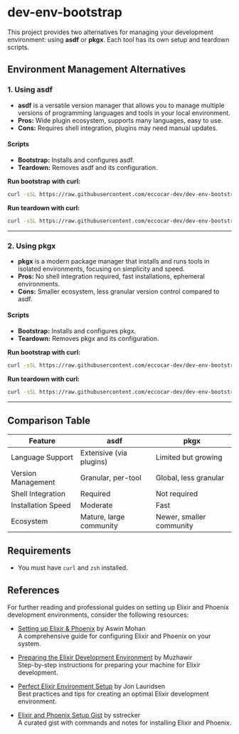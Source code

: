 # dev-env-bootstrap

This project provides two alternatives for managing your development environment: using **asdf** or **pkgx**. Each tool has its own setup and teardown scripts.

## Environment Management Alternatives

### 1. Using asdf

- **asdf** is a versatile version manager that allows you to manage multiple versions of programming languages and tools in your local environment.
- **Pros:** Wide plugin ecosystem, supports many languages, easy to use.
- **Cons:** Requires shell integration, plugins may need manual updates.

#### Scripts

- **Bootstrap:** Installs and configures asdf.
- **Teardown:** Removes asdf and its configuration.

**Run bootstrap with curl:**
```sh
curl -sSL https://raw.githubusercontent.com/eccocar-dev/dev-env-bootstrap/main/bootstrap-asdf.sh | zsh
```

**Run teardown with curl:**
```sh
curl -sSL https://raw.githubusercontent.com/eccocar-dev/dev-env-bootstrap/main/teardown-asdf.sh | zsh
```

---

### 2. Using pkgx

- **pkgx** is a modern package manager that installs and runs tools in isolated environments, focusing on simplicity and speed.
- **Pros:** No shell integration required, fast installations, ephemeral environments.
- **Cons:** Smaller ecosystem, less granular version control compared to asdf.

#### Scripts

- **Bootstrap:** Installs and configures pkgx.
- **Teardown:** Removes pkgx and its configuration.

**Run bootstrap with curl:**
```sh
curl -sSL https://raw.githubusercontent.com/eccocar-dev/dev-env-bootstrap/main/bootstrap-pkgx.sh | zsh
```

**Run teardown with curl:**
```sh
curl -sSL https://raw.githubusercontent.com/eccocar-dev/dev-env-bootstrap/main/teardown-pkgx.sh | zsh
```

---

## Comparison Table

| Feature                | asdf                              | pkgx                          |
|------------------------|-----------------------------------|-------------------------------|
| Language Support       | Extensive (via plugins)           | Limited but growing           |
| Version Management     | Granular, per-tool                | Global, less granular         |
| Shell Integration      | Required                          | Not required                  |
| Installation Speed     | Moderate                          | Fast                          |
| Ecosystem              | Mature, large community           | Newer, smaller community      |

## Requirements

- You must have `curl` and `zsh` installed.

## References

For further reading and professional guides on setting up Elixir and Phoenix development environments, consider the following resources:

- [Setting up Elixir & Phoenix](https://aswinmohan.me/setup-elixir-phoenix) by Aswin Mohan  
  A comprehensive guide for configuring Elixir and Phoenix on your system.

- [Preparing the Elixir Development Environment](https://dev.to/muzhawir/preparing-the-elixir-development-environment-39ep) by Muzhawir  
  Step-by-step instructions for preparing your machine for Elixir development.

- [Perfect Elixir Environment Setup](https://dev.to/jonlauridsen/perfect-elixir-environment-setup-1145) by Jon Lauridsen  
  Best practices and tips for creating an optimal Elixir development environment.

- [Elixir and Phoenix Setup Gist](https://gist.github.com/sstrecker/9de2f970be4f779395d832cfcd331e25) by sstrecker  
  A curated gist with commands and notes for installing Elixir and Phoenix.
